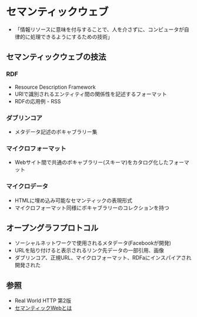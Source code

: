 # セマンティックウェブ
- 「情報リソースに意味を付与することで、人を介さずに、コンピュータが自律的に処理できるようにするための技術」

## セマンティックウェブの技法
### RDF
- Resource Description Framework
- URIで識別されるエンティティ間の関係性を記述するフォーマット
- RDFの応用例 - RSS

### ダブリンコア
- メタデータ記述のボキャブラリー集

### マイクロフォーマット
- Webサイト間で共通のボキャブラリー(スキーマ)をカタログ化したフォーマット

### マイクロデータ
- HTMLに埋め込み可能なセマンティックの表現形式
- マイクロフォーマット同様にボキャブラリーのコレクションを持つ

## オープングラフプロトコル
- ソーシャルネットワークで使用されるメタデータ(Facebookが開発)
- URLを貼り付けると表示されるリンク先データの一部引用、画像
- ダブリンコア、正規URL、マイクロフォーマット、RDFaにインスパイアされ開発された

## 参照
- Real World HTTP 第2版
- [セマンティックWebとは](https://thinkit.co.jp/free/article/0607/12/1/)
